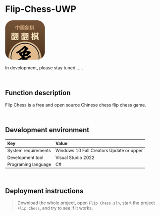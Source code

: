 # Flip-Chess-UWP

![](ScreenShot/logo.png)

 
 In development, please stay tuned......


<br/>

## Function description

Flip Chess is a free and open source Chinese chess flip chess game.


<br/>

## Development environment

|Key|Value|
|:-|:-|
|System requirements| Windows 10 Fall Creators Update or upper|
|Development tool|Visual Studio 2022|
|Programing language|C#|


<br/>

## Deployment instructions

> Download the whole project, open `Flip Chess.sln`, start the project `Flip Chess`, and try to see if it works.